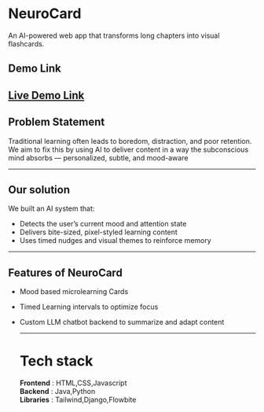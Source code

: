 # NeuroCard
An AI-powered web app that transforms long chapters into visual flashcards.
## Demo Link

[Live Demo Link](link)
---

## Problem Statement 
Traditional learning often leads to boredom, distraction, and poor retention. We aim to fix this by using AI to deliver content in a way the subconscious mind absorbs — personalized, subtle, and mood-aware


---

## Our solution 
We built an AI system that:
- Detects the user’s current mood and attention state
- Delivers bite-sized, pixel-styled learning content
- Uses timed nudges and visual themes to reinforce memory


 ---

 ## Features of NeuroCard
 - Mood based microlearning Cards
 - Timed Learning intervals to optimize focus
 - Custom LLM chatbot backend to summarize and adapt content

   ---
   # Tech stack
   **Frontend** : HTML,CSS,Javascript  
   **Backend** : Java,Python  
   **Libraries** : Tailwind,Django,Flowbite  




